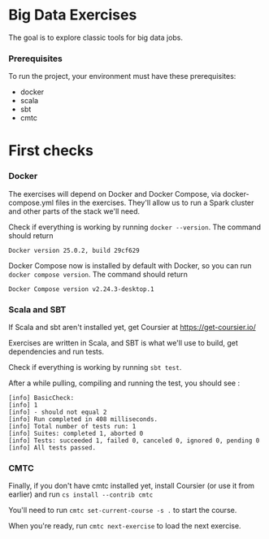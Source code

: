 # Big Data Exercises

The goal is to explore classic tools for big data jobs.

### Prerequisites

To run the project, your environment must have these prerequisites:

- docker
- scala
- sbt
- cmtc

# First checks

### Docker

The exercises will depend on Docker and Docker Compose, via docker-compose.yml files in the exercises. They'll allow us to run a Spark cluster and other parts of the stack we'll need.

Check if everything is working by running `docker --version`. The command should return

    Docker version 25.0.2, build 29cf629

Docker Compose now is installed by default with Docker, so you can run `docker compose version`. The command should return 

    Docker Compose version v2.24.3-desktop.1

### Scala and SBT

If Scala and sbt aren't installed yet, get Coursier at https://get-coursier.io/

Exercises are written in Scala, and SBT is what we'll use to build, get dependencies and run tests.

Check if everything is working by running `sbt test`.

After a while pulling, compiling and running the test, you should see :

    [info] BasicCheck:
    [info] 1
    [info] - should not equal 2
    [info] Run completed in 408 milliseconds.
    [info] Total number of tests run: 1
    [info] Suites: completed 1, aborted 0
    [info] Tests: succeeded 1, failed 0, canceled 0, ignored 0, pending 0
    [info] All tests passed.

### CMTC

Finally, if you don't have cmtc installed yet, install Coursier (or use it from earlier) and run `cs install --contrib cmtc`

You'll need to run `cmtc set-current-course -s .` to start the course.

When you're ready, run `cmtc next-exercise` to load the next exercise.
